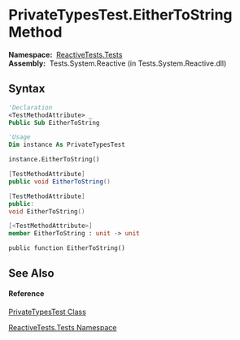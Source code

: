 # PrivateTypesTest.EitherToString Method

**Namespace:**  [ReactiveTests.Tests](ReactiveTests.Tests\ReactiveTests.Tests.md)  
**Assembly:**  Tests.System.Reactive (in Tests.System.Reactive.dll)

## Syntax

```vb
'Declaration
<TestMethodAttribute> _
Public Sub EitherToString
```

```vb
'Usage
Dim instance As PrivateTypesTest

instance.EitherToString()
```

```csharp
[TestMethodAttribute]
public void EitherToString()
```

```c++
[TestMethodAttribute]
public:
void EitherToString()
```

```fsharp
[<TestMethodAttribute>]
member EitherToString : unit -> unit 
```

```jscript
public function EitherToString()
```

## See Also

#### Reference

[PrivateTypesTest Class](PrivateTypesTest\PrivateTypesTest.md)

[ReactiveTests.Tests Namespace](ReactiveTests.Tests\ReactiveTests.Tests.md)




